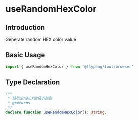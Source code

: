 # useRandomHexColor

## Introduction

Generate random HEX color value

## Basic Usage

```ts
import { useRandomHexColor } from '@flypeng/tool/browser'
```

## Type Declaration

```ts
/**
 * 随机生成HEX色值的颜色
 * @returns
 */
declare function useRandomHexColor(): string;
```

		